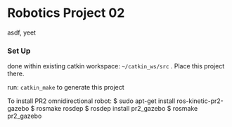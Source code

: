 # Robotics Project 02

asdf, yeet

### Set Up

done within existing catkin workspace: `~/catkin_ws/src` . Place this project there.

run: `catkin_make` to generate this project

To install PR2 omnidirectional robot:
$ sudo apt-get install ros-kinetic-pr2-gazebo
$ rosmake rosdep
$ rosdep install pr2_gazebo
$ rosmake pr2_gazebo
